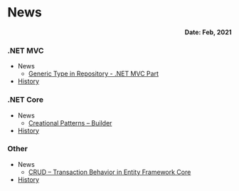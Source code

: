 # News
**<div align="right">Date: Feb, 2021</div>**

### .NET MVC
+ News
  - [Generic Type in Repository - .NET MVC Part](https://davidskyspace.com/generic-type-in-repository-net-mvc-part/)
+ [History](https://github.com/deadislove/Enterprise_MVC_WebApp/wiki/DotNET_MVC_OlderPost)
### .NET Core
+ News
  - [Creational Patterns – Builder](https://davidskyspace.com/creational-patterns-builder/)
+ [History](https://github.com/deadislove/Enterprise_MVC_WebApp/wiki/DotNET_Core_OlderPost)
### Other
+ News
  - [CRUD – Transaction Behavior in Entity Framework Core](https://davidskyspace.com/crud-transaction-behavior-in-entity-framework-core/)
+ [History](#)
